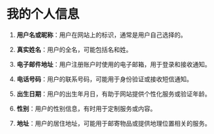 # 我的个人信息

1. **用户名或昵称**：用户在网站上的标识，通常是用户自己选择的。

2. **真实姓名**：用户的全名，可能包括名和姓。

3. **电子邮件地址**：用户注册账户时使用的电子邮箱，用于登录和接收通知。

4. **电话号码**：用户的联系号码，可能用于身份验证或接收短信通知。

5. **出生日期**：用户的出生年月日，有助于网站提供个性化服务或验证年龄。

6. **性别**：用户的性别信息，有时用于定制服务或内容。

7. **地址**：用户的居住地址，可能用于邮寄物品或提供地理位置相关的服务。
